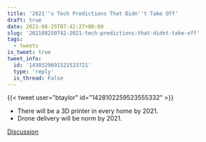 ```yaml
---
title: '2021''s Tech Predictions That Didn''t Take Off'
draft: true
date: 2021-08-25T07:42:27+00:00
slug: '202108250742-2021-tech-predictions-that-didnt-take-off'
tags:
  - tweets
is_tweet: true
tweet_info:
  id: '1430329691521523721'
  type: 'reply'
  is_thread: False
---
```




{{< tweet user="btaylor" id="1428102259523555332" >}}

* There will be a 3D printer in every home by 2021.
* Drone delivery will be norm by 2021.

[Discussion](https://x.com/sytelus/status/1430329691521523721)

